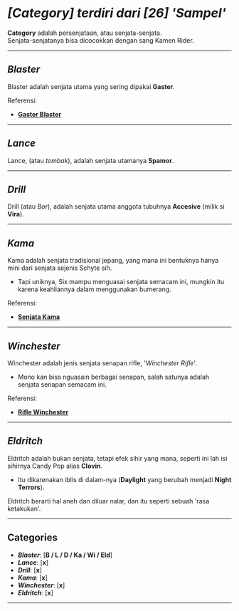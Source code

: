 # _**[Category] terdiri dari [26] 'Sampel'**_ <br>
**Category** adalah persenjataan, atau senjata-senjata. <br>
Senjata-senjatanya bisa dicocokkan dengan sang Kamen Rider.

---
## ***Blaster***
Blaster adalah senjata utama yang sering dipakai **Gaster**.

Referensi:
- [**Gaster Blaster**](https://glitchtale.fandom.com/wiki/Gaster_Blaster)

---
## ***Lance***
Lance, (atau *tombak*), adalah senjata utamanya **Spamor**.

---
## ***Drill***
Drill (atau *Bor*), adalah senjata utama anggota tubuhnya **Accesive** (milik si **Vira**).

---
##  ***Kama***
Kama adalah senjata tradisional jepang, yang mana ini bentuknya hanya mini dari senjata sejenis Schyte sih.
- Tapi uniknya, Six mampu menguasai senjata semacam ini, mungkin itu karena keahliannya dalam menggunakan bumerang.

Referensi:
- [**Senjata Kama**](https://en.wikipedia.org/wiki/Kama_(tool))

---
## ***Winchester***
Winchester adalah jenis senjata senapan rifle, '*Winchester Rifle*'.
- Mono kan bisa nguasain berbagai senapan, salah satunya adalah senjata senapan semacam ini.

Referensi:
- [**Rifle Winchester**](https://en.wikipedia.org/wiki/Winchester_rifle)

---
## ***Eldritch***
Eldritch adalah bukan senjata, tetapi efek sihir yang mana, seperti ini lah isi sihirnya Candy Pop alias **Clovin**.
- Itu dikarenakan iblis di dalam-nya (**Daylight** yang berubah menjadi **Night Terrors**).

Eldritch berarti hal aneh dan diluar nalar, dan itu seperti sebuah 'rasa ketakukan'.

---
## Categories
- ***Blaster***: [**B / L / D / Ka / Wi / Eld**]
- ***Lance***: [**x**]
- ***Drill***: [**x**]
- ***Kama***: [**x**]
- ***Winchester***: [**x**]
- ***Eldritch***: [**x**]

---

